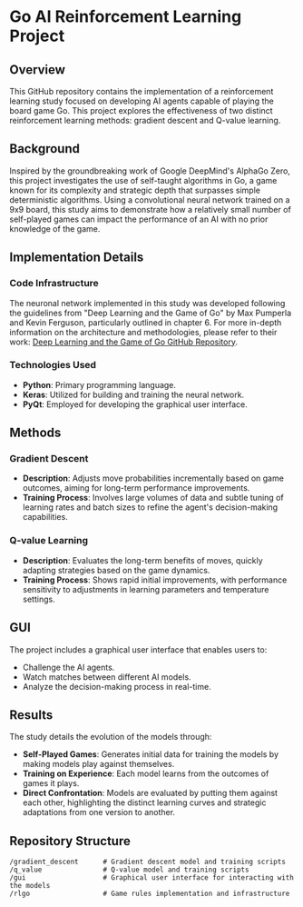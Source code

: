 # Go AI Reinforcement Learning Project

## Overview

This GitHub repository contains the implementation of a reinforcement learning study focused on developing AI agents capable of playing the board game Go. This project explores the effectiveness of two distinct reinforcement learning methods: gradient descent and Q-value learning.

## Background

Inspired by the groundbreaking work of Google DeepMind's AlphaGo Zero, this project investigates the use of self-taught algorithms in Go, a game known for its complexity and strategic depth that surpasses simple deterministic algorithms. Using a convolutional neural network trained on a 9x9 board, this study aims to demonstrate how a relatively small number of self-played games can impact the performance of an AI with no prior knowledge of the game.

## Implementation Details

### Code Infrastructure

The neuronal network implemented in this study was developed following the guidelines from "Deep Learning and the Game of Go" by Max Pumperla and Kevin Ferguson, particularly outlined in chapter 6. For more in-depth information on the architecture and methodologies, please refer to their work:
[Deep Learning and the Game of Go GitHub Repository](https://github.com/maxpumperla/deep_learning_and_the_game_of_go).

### Technologies Used

- **Python**: Primary programming language.
- **Keras**: Utilized for building and training the neural network.
- **PyQt**: Employed for developing the graphical user interface.

## Methods

### Gradient Descent

- **Description**: Adjusts move probabilities incrementally based on game outcomes, aiming for long-term performance improvements.
- **Training Process**: Involves large volumes of data and subtle tuning of learning rates and batch sizes to refine the agent's decision-making capabilities.

### Q-value Learning

- **Description**: Evaluates the long-term benefits of moves, quickly adapting strategies based on the game dynamics.
- **Training Process**: Shows rapid initial improvements, with performance sensitivity to adjustments in learning parameters and temperature settings.

## GUI

The project includes a graphical user interface that enables users to:
- Challenge the AI agents.
- Watch matches between different AI models.
- Analyze the decision-making process in real-time.

## Results

The study details the evolution of the models through:
- **Self-Played Games**: Generates initial data for training the models by making models play against themselves.
- **Training on Experience**: Each model learns from the outcomes of games it plays.
- **Direct Confrontation**: Models are evaluated by putting them against each other, highlighting the distinct learning curves and strategic adaptations from one version to another.

## Repository Structure

```plaintext
/gradient_descent      # Gradient descent model and training scripts
/q_value               # Q-value model and training scripts
/gui                   # Graphical user interface for interacting with the models
/rlgo                  # Game rules implementation and infrastructure



